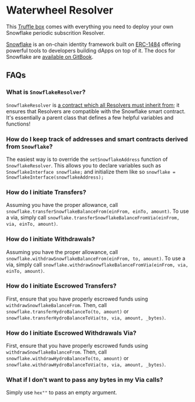 # Waterwheel Resolver

This [Truffle box](https://truffleframework.com/boxes) comes with everything you need to deploy your own Snowflake periodic subscrition Resolver.

[Snowflake](https://github.com/hydrogen-dev/smart-contracts/tree/master/snowflake) is an on-chain identity framework built on [ERC-1484](https://erc1484.org/) offering powerful tools to developers building dApps on top of it. The docs for Snowflake are [available on GitBook](https://hydro.gitbook.io/docs/).

## FAQs

### What is `SnowflakeResolver`?
`SnowflakeResolver` is [a contract which all Resolvers must inherit from](./contracts/SnowflakeResolver.sol); it ensures that Resolvers are compatible with the Snowflake smart contract. It's essentially a parent class that defines a few helpful variables and functions!

### How do I keep track of addresses and smart contracts derived from `Snowflake`?
The easiest way is to override the `setSnowflakeAddress` function of `SnowflakeResolver`. This allows you to declare variables such as `SnowflakeInterface snowflake;` and initialize them like so `snowflake = SnowflakeInterface(snowflakeAddress);`

### How do I initiate Transfers?
Assuming you have the proper allowance, call `snowflake.transferSnowflakeBalanceFrom(einFrom, einTo, amount)`. To use a via, simply call `snowflake.transferSnowflakeBalanceFromVia(einFrom, via, einTo, amount)`.

### How do I initiate Withdrawals?
Assuming you have the proper allowance, call `snowflake.withdrawSnowflakeBalanceFrom(einFrom, to, amount)`. To use a via, simply call `snowflake.withdrawSnowflakeBalanceFromVia(einFrom, via, einTo, amount)`.

### How do I initiate Escrowed Transfers?
First, ensure that you have properly escrowed funds using `withdrawSnowflakeBalanceFrom`. Then, call `snowflake.transferHydroBalanceTo(to, amount)` or `snowflake.transferHydroBalanceToVia(to, via, amount, _bytes)`.

### How do I initiate Escrowed Withdrawals Via?
First, ensure that you have properly escrowed funds using `withdrawSnowflakeBalanceFrom`. Then, call `snowflake.withdrawHydroBalanceTo(to, amount)` or `snowflake.withdrawHydroBalanceToVia(to, via, amount, _bytes)`.

### What if I don't want to pass any bytes in my Via calls?
Simply use `hex""` to pass an empty argument.
